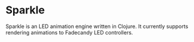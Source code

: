 # Sparkle

Sparkle is an LED animation engine written in Clojure. It currently supports rendering animations
to Fadecandy LED controllers.